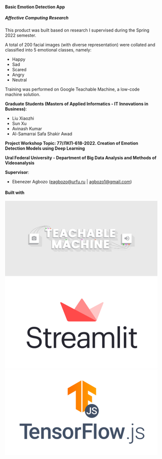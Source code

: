 #### Basic Emotion Detection App 
##### Affective Computing Research

This product was built based on research I supervised during the Spring 2022 semester.

A total of 200 facial images (with diverse representation) were collated and classified into 5 emotional classes, namely:
- Happy
- Sad
- Scared
- Angry
- Neutral

Training was performed on Google Teachable Machine, a low-code machine solution.

**Graduate Students (Masters of Applied Informatics - IT Innovations in Business)**:

- Liu Xiaozhi
- Sun Xu
- Avinash Kumar
- Al-Samarrai Safa Shakir Awad

**Project Workshop Topic: 77/ЛКП-618-2022. Creation of Emotion Detection Models using Deep Learning**

**Ural Federal University - Department of Big Data Analysis and Methods of Videoanalysis**

**Supervisor**:
- Ebenezer Agbozo (eagbozo@urfu.ru | agbozo1@gmail.com)

#### Built with

![Teachable Machine](readme_imgs/teachable.jpg)
![Teachable Machine](readme_imgs/stream.png)
![Teachable Machine](readme_imgs/tf-js.png)